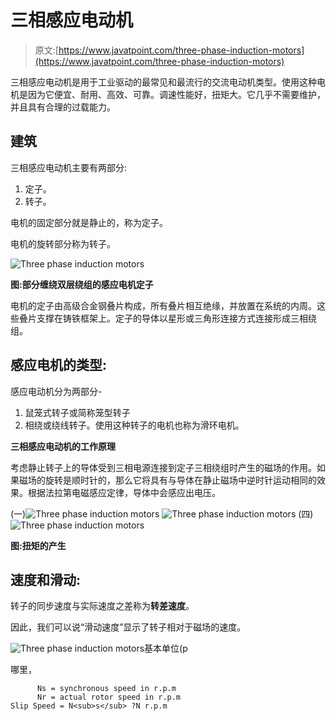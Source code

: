 # 三相感应电动机

> 原文:[https://www.javatpoint.com/three-phase-induction-motors](https://www.javatpoint.com/three-phase-induction-motors)

三相感应电动机是用于工业驱动的最常见和最流行的交流电动机类型。使用这种电机是因为它便宜、耐用、高效、可靠。调速性能好，扭矩大。它几乎不需要维护，并且具有合理的过载能力。

## 建筑

三相感应电动机主要有两部分:

1.  定子。
2.  转子。

电机的固定部分就是静止的，称为定子。

电机的旋转部分称为转子。

![Three phase induction motors](../Images/1a07eb902fbf0e8615dfa33018edc288.png)

**图:部分缠绕双层绕组的感应电机定子**

电机的定子由高级合金钢叠片构成，所有叠片相互绝缘，并放置在系统的内周。这些叠片支撑在铸铁框架上。定子的导体以星形或三角形连接方式连接形成三相绕组。

## 感应电机的类型:

感应电动机分为两部分-

1.  鼠笼式转子或简称笼型转子
2.  相绕或绕线转子。使用这种转子的电机也称为滑环电机。

**三相感应电动机的工作原理**

考虑静止转子上的导体受到三相电源连接到定子三相绕组时产生的磁场的作用。如果磁场的旋转是顺时针的，那么它将具有与导体在静止磁场中逆时针运动相同的效果。根据法拉第电磁感应定律，导体中会感应出电压。

(一)![Three phase induction motors](../Images/c7fca75f75b571ea2304f2376321d208.png) ![Three phase induction motors](../Images/cc4632ac28b10000e4b09c6eee15ce15.png)
(四)![Three phase induction motors](../Images/de86a7ac165901ca7bd509978d6dc248.png)

**图:扭矩的产生**

## 速度和滑动:

转子的同步速度与实际速度之差称为**转差速度**。

因此，我们可以说“滑动速度”显示了转子相对于磁场的速度。

![Three phase induction motors](../Images/d565b162d739f7a77c5e6fe0723498e2.png)基本单位(p

哪里，

```
      Ns = synchronous speed in r.p.m
      Nr = actual rotor speed in r.p.m
Slip Speed = N<sub>s</sub> ?N r.p.m

```